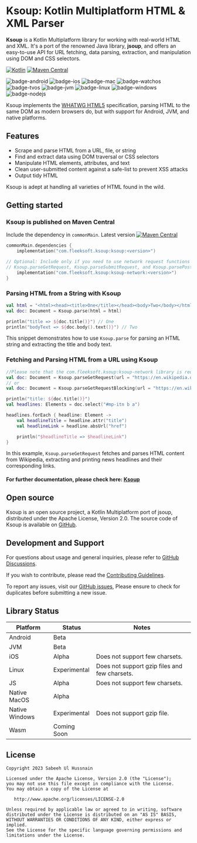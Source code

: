 # Ksoup: Kotlin Multiplatform HTML & XML Parser

**Ksoup** is a Kotlin Multiplatform library for working with real-world HTML and XML. It's a port of the renowned Java library, **jsoup**, and offers an easy-to-use API for URL fetching, data parsing, extraction, and manipulation using DOM and CSS selectors.

[![Kotlin](https://img.shields.io/badge/Kotlin-1.9.24-blue.svg?style=flat&logo=kotlin)](https://kotlinlang.org)
[![Maven Central](https://img.shields.io/maven-central/v/com.fleeksoft.ksoup/ksoup.svg)](https://mvnrepository.com/artifact/com.fleeksoft.ksoup)

![badge-android](http://img.shields.io/badge/platform-android-6EDB8D.svg?style=flat)
![badge-ios](http://img.shields.io/badge/platform-ios-CDCDCD.svg?style=flat)
![badge-mac](http://img.shields.io/badge/platform-macos-111111.svg?style=flat)
![badge-watchos](http://img.shields.io/badge/platform-watchos-C0C0C0.svg?style=flat)
![badge-tvos](http://img.shields.io/badge/platform-tvos-808080.svg?style=flat)
![badge-jvm](http://img.shields.io/badge/platform-jvm-DB413D.svg?style=flat)
![badge-linux](http://img.shields.io/badge/platform-linux-2D3F6C.svg?style=flat)
![badge-windows](http://img.shields.io/badge/platform-windows-4D76CD.svg?style=flat)
![badge-nodejs](https://img.shields.io/badge/platform-jsNode-F8DB5D.svg?style=flat)

Ksoup implements the [WHATWG HTML5](https://html.spec.whatwg.org/multipage/) specification, parsing HTML to the same DOM as modern browsers do, but with support for Android, JVM, and native platforms.

## Features
- Scrape and parse HTML from a URL, file, or string
- Find and extract data using DOM traversal or CSS selectors
- Manipulate HTML elements, attributes, and text
- Clean user-submitted content against a safe-list to prevent XSS attacks
- Output tidy HTML

Ksoup is adept at handling all varieties of HTML found in the wild.

## Getting started
### Ksoup is published on Maven Central
Include the dependency in `commonMain`. Latest version [![Maven Central](https://img.shields.io/maven-central/v/com.fleeksoft.ksoup/ksoup.svg)](https://mvnrepository.com/artifact/com.fleeksoft.ksoup)
```Kotlin
commonMain.dependencies {
    implementation("com.fleeksoft.ksoup:ksoup:<version>")

// Optional: Include only if you need to use network request functions such as
// Ksoup.parseGetRequest, Ksoup.parseSubmitRequest, and Ksoup.parsePostRequest
    implementation("com.fleeksoft.ksoup:ksoup-network:<version>")
}
```

### Parsing HTML from a String with Ksoup
```kotlin
val html = "<html><head><title>One</title></head><body>Two</body></html>"
val doc: Document = Ksoup.parse(html = html)

println("title => ${doc.title()}") // One
println("bodyText => ${doc.body().text()}") // Two
```
This snippet demonstrates how to use `Ksoup.parse` for parsing an HTML string and extracting the title and body text.

### Fetching and Parsing HTML from a URL using Ksoup
```kotlin
//Please note that the com.fleeksoft.ksoup:ksoup-network library is required for Ksoup.parseGetRequest.
val doc: Document = Ksoup.parseGetRequest(url = "https://en.wikipedia.org/") // suspend function
// or
val doc: Document = Ksoup.parseGetRequestBlocking(url = "https://en.wikipedia.org/")

println("title: ${doc.title()}")
val headlines: Elements = doc.select("#mp-itn b a")

headlines.forEach { headline: Element ->
    val headlineTitle = headline.attr("title")
    val headlineLink = headline.absUrl("href")

    println("$headlineTitle => $headlineLink")
}
```
In this example, `Ksoup.parseGetRequest` fetches and parses HTML content from Wikipedia, extracting and printing news headlines and their corresponding links.

#### For further documentation, please check here: [Ksoup](https://fleeksoft.github.io/ksoup/)

## Open source
Ksoup is an open source project, a Kotlin Multiplatform port of jsoup, distributed under the Apache License, Version 2.0. The source code of Ksoup is available on [GitHub](https://github.com/fleeksoft/ksoup).


## Development and Support
For questions about usage and general inquiries, please refer to [GitHub Discussions](https://github.com/fleeksoft/ksoup/discussions).

If you wish to contribute, please read the [Contributing Guidelines](CONTRIBUTING.md).

To report any issues, visit our [GitHub issues](https://github.com/fleeksoft/ksoup/issues), Please ensure to check for duplicates before submitting a new issue.

## Library Status

| Platform       | Status       | Notes                                         |
|----------------|--------------|-----------------------------------------------|
| Android        | Beta         |                                               |
| JVM            | Beta         |                                               |
| iOS            | Alpha        | Does not support few charsets.                |
| Linux          | Experimental | Does not support gzip files and few charsets. |
| JS             | Alpha        | Does not support few charsets.                |
| Native MacOS   | Alpha        |                                               |
| Native Windows | Experimental | Does not support gzip file.                   |
| Wasm           | Coming Soon  |                                               |



## License

    Copyright 2023 Sabeeh Ul Hussnain

    Licensed under the Apache License, Version 2.0 (the "License");
    you may not use this file except in compliance with the License.
    You may obtain a copy of the License at

       http://www.apache.org/licenses/LICENSE-2.0

    Unless required by applicable law or agreed to in writing, software
    distributed under the License is distributed on an "AS IS" BASIS,
    WITHOUT WARRANTIES OR CONDITIONS OF ANY KIND, either express or implied.
    See the License for the specific language governing permissions and
    limitations under the License.
